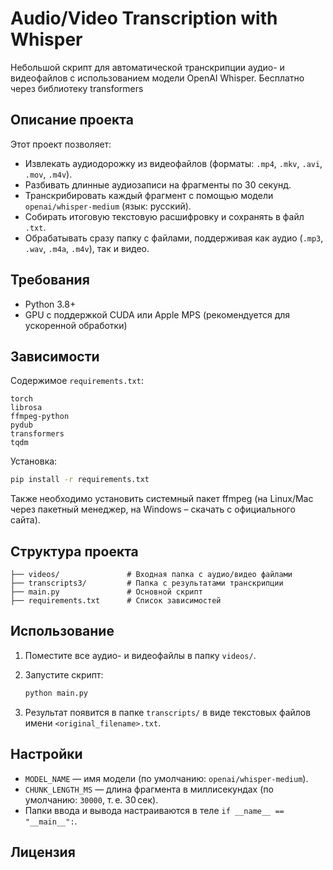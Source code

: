 # Audio/Video Transcription with Whisper

Небольшой скрипт для автоматической транскрипции аудио- и видеофайлов с использованием модели OpenAI Whisper. Бесплатно через библиотеку transformers

## Описание проекта

Этот проект позволяет:

- Извлекать аудиодорожку из видеофайлов (форматы: `.mp4`, `.mkv`, `.avi`, `.mov`, `.m4v`).
- Разбивать длинные аудиозаписи на фрагменты по 30 секунд.
- Транскрибировать каждый фрагмент с помощью модели `openai/whisper-medium` (язык: русский).
- Собирать итоговую текстовую расшифровку и сохранять в файл `.txt`.
- Обрабатывать сразу папку с файлами, поддерживая как аудио (`.mp3`, `.wav`, `.m4a`, `.m4v`), так и видео.

## Требования

- Python 3.8+
- GPU с поддержкой CUDA или Apple MPS (рекомендуется для ускоренной обработки)

## Зависимости

Содержимое `requirements.txt`:

```
torch
librosa
ffmpeg-python
pydub
transformers
tqdm
```

Установка:

```bash
pip install -r requirements.txt
```

Также необходимо установить системный пакет ffmpeg (на Linux/Mac через пакетный менеджер, на Windows – скачать с официального сайта).

## Структура проекта

```
├── videos/               # Входная папка с аудио/видео файлами
├── transcripts3/         # Папка с результатами транскрипции
├── main.py               # Основной скрипт
├── requirements.txt      # Список зависимостей
```

## Использование

1. Поместите все аудио- и видеофайлы в папку `videos/`.
2. Запустите скрипт:

   ```bash
   python main.py
   ```

3. Результат появится в папке `transcripts/` в виде текстовых файлов имени `<original_filename>.txt`.

## Настройки

- `MODEL_NAME` — имя модели (по умолчанию: `openai/whisper-medium`).
- `CHUNK_LENGTH_MS` — длина фрагмента в миллисекундах (по умолчанию: `30000`, т. е. 30 сек).
- Папки ввода и вывода настраиваются в теле `if __name__ == "__main__":`.

## Лицензия



